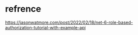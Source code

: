 # refrence
https://jasonwatmore.com/post/2022/02/18/net-6-role-based-authorization-tutorial-with-example-api